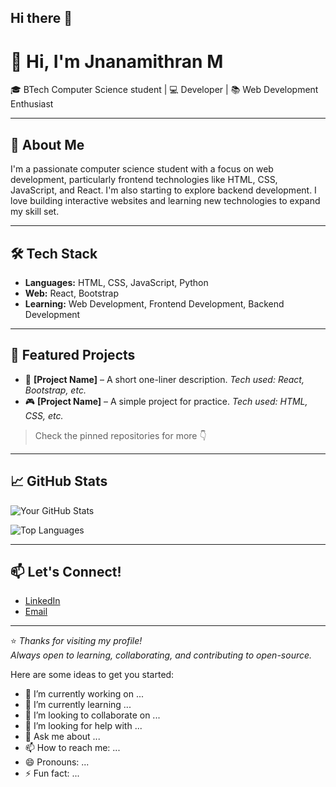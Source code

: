 ## Hi there 👋

# 👋 Hi, I'm Jnanamithran M

🎓 BTech Computer Science student | 💻 Developer | 📚 Web Development Enthusiast

---

## 🚀 About Me

I'm a passionate computer science student with a focus on web development, particularly frontend technologies like HTML, CSS, JavaScript, and React. I'm also starting to explore backend development. I love building interactive websites and learning new technologies to expand my skill set.

---

## 🛠️ Tech Stack

- **Languages:** HTML, CSS, JavaScript, Python  
- **Web:** React, Bootstrap  
- **Learning:** Web Development, Frontend Development, Backend Development

---

## 📂 Featured Projects

- 🔧 **[Project Name]** – A short one-liner description. _Tech used: React, Bootstrap, etc._  
- 🎮 **[Project Name]** – A simple project for practice. _Tech used: HTML, CSS, etc._  

> Check the pinned repositories for more 👇

---

## 📈 GitHub Stats

![Your GitHub Stats](https://github-readme-stats.vercel.app/api?username=jnanamithran&show_icons=true&theme=tokyonight)

![Top Languages](https://github-readme-stats.vercel.app/api/top-langs/?username=jnanamithran&layout=compact&theme=tokyonight)

---

## 📫 Let's Connect!

- [LinkedIn](https://www.linkedin.com/in/jnanamithran/)  
- [Email](mailto:jnanamithranm@gmail.com)

---

⭐ _Thanks for visiting my profile!_  
_Always open to learning, collaborating, and contributing to open-source._

Here are some ideas to get you started:

- 🔭 I’m currently working on ...
- 🌱 I’m currently learning ...
- 👯 I’m looking to collaborate on ...
- 🤔 I’m looking for help with ...
- 💬 Ask me about ...
- 📫 How to reach me: ...
- 😄 Pronouns: ...
- ⚡ Fun fact: ...


